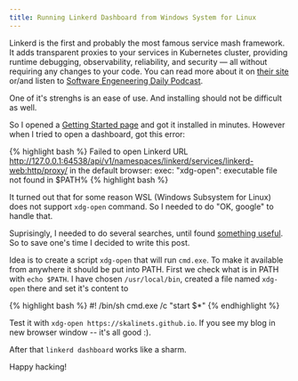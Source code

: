 ```yaml
---
title: Running Linkerd Dashboard from Windows System for Linux
---
```


Linkerd is the first and probably the most famous service mash framework. It adds transparent proxies
to your services in Kubernetes cluster, providing runtime debugging, observability, reliability, and
security — all without requiring any changes to your code. You can read more about it on
[their site](https://linkerd.io/2/overview/) or/and listen to [Software Engeneering Daily Podcast](https://softwareengineeringdaily.com/2018/12/19/linkerd-service-mesh-with-william-morgan/).

One of it's strenghs is an ease of use. And installing should not be difficult as well.

So I opened a [Getting Started page](https://linkerd.io/2/getting-started/index.html) and got it installed
in minutes. However when I tried to open a dashboard, got this error:

{% highlight bash %}
Failed to open Linkerd URL http://127.0.0.1:64538/api/v1/namespaces/linkerd/services/linkerd-web:http/proxy/ 
in the default browser: exec: "xdg-open": executable file not found in $PATH%
{% highlight bash %}


It turned out that for some reason WSL (Windows Subsystem for Linux) does not support `xdg-open` command.
So I needed to do "OK, google" to handle that.

Suprisingly, I needed to do several searches, until found [something useful](https://wpdev.uservoice.com/forums/266908-command-prompt-console-windows-subsystem-for-l/suggestions/15590718-equivalent-of-cgystart-open-or-xdg-open).
So to save one's time I decided to write this post.

Idea is to create a script `xdg-open` that will run `cmd.exe`. To make it available from anywhere it should
be put into PATH. First we check what is in PATH with `echo $PATH`. I have chosen `/usr/local/bin`, created a
file named `xdg-open` there and set it's content to

{% highlight bash %}
#! /bin/sh 
cmd.exe /c "start $*"
{% endhighlight %}

Test it with `xdg-open https://skalinets.github.io`. If you see my blog in new browser window -- it's all good :).

After that `linkerd dashboard` works like a sharm.

Happy hacking!
